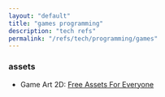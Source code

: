 ```yaml
---
layout: "default"
title: "games programming"
description: "tech refs"
permalink: "/refs/tech/programming/games"
---
```


### assets

- Game Art 2D: [Free Assets For Everyone](https://www.gameart2d.com/freebies.html)
